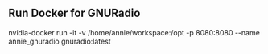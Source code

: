 ## Run Docker for GNURadio
nvidia-docker run -it -v /home/annie/workspace:/opt -p 8080:8080 --name annie_gnuradio gnuradio:latest
